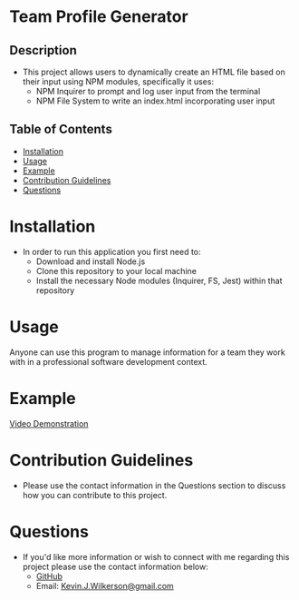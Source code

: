 # Team Profile Generator

## Description

- This project allows users to dynamically create an HTML file based on their input using NPM modules, specifically it uses:
  - NPM Inquirer to prompt and log user input from the terminal
  - NPM File System to write an index.html incorporating user input

## Table of Contents

- [Installation](#Installation)
- [Usage](#Usage)
- [Example](#example)
- [Contribution Guidelines](#contribution-guidelines)
- [Questions](#questions)

# Installation

- In order to run this application you first need to:
  - Download and install Node.js
  - Clone this repository to your local machine
  - Install the necessary Node modules (Inquirer, FS, Jest) within that repository

# Usage

Anyone can use this program to manage information for a team they work with in a professional software development context.

# Example

[Video Demonstration](https://www.youtube.com/watch?v=uQkp5VJWzDI)

# Contribution Guidelines

- Please use the contact information in the Questions section to discuss how you can contribute to this project.

# Questions

- If you'd like more information or wish to connect with me regarding this project please use the contact information below:
  - [GitHub](https://github.com/KevinJWilkerson)
  - Email: Kevin.J.Wilkerson@gmail.com
